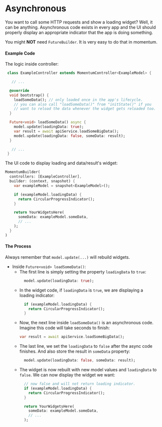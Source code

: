 # Asynchronous
You want to call some HTTP requests and show a loading widget? Well, it can be anything. Asynchronous code exists in every app and the UI should properly display an appropriate indicator that the app is doing something.

You might **NOT** need `FutureBuilder`. It is very easy to do that in momentum.

#### Example Code
The logic inside controller:
```dart
 class ExampleController extends MomentumController<ExampleModel> {

   // ...

  @override
  void bootstrap() {
    loadSomeData(); // only loaded once in the app's lifecycle.
    // you can also call "loadSomeData()" from "initState()" if you
    // want to reload the data whenever the widget gets reloaded too.
  }

  Future<void> loadSomeData() async {
    model.update(loadingData: true);
    var result = await apiService.loadSomeBigData();
    model.update(loadingData: false, someData: result);
  }

   // ...
 }
```
The UI code to display loading and data/result's widget:
```dart
MomentumBuilder(
  controllers: [ExampleController],
  builder: (context, snapshot) {
    var exampleModel = snapshot<ExampleModel>();

    if (exampleModel.loadingData) {
      return CircularProgressIndicator();
    }

    return YourWidgetsHere(
      someData: exampleModel.someData,
      // ...
    );
  }
)
```

#### The Process

Always remember that `model.update(...)` will rebuild widgets.

- Inside `Future<void> loadSomeData()`:
  - The first line is simply setting the property `loadingData` to `true`:
    ```dart
      model.update(loadingData: true);
    ```
  - In the widget code, if `loadingData` is `true`, we are displaying a loading indicator:
    ```dart
      if (exampleModel.loadingData) {
        return CircularProgressIndicator();
      }
    ```
  - Now, the next line inside `loadSomeData()` is an asynchronous code. Imagine this code will take seconds to finish:
    ```dart
    var result = await apiService.loadSomeBigData();
    ```
  - The last line, we set the `loadingData` to `false` after the async code finishes. And also store the result in `someData` property:
    ```dart
      model.update(loadingData: false, someData: result);
    ```
  - The widget is now rebuilt with new model values and `loadingData` to `false`. We can now display the widget we want:
    ```dart
      // now false and will not return loading indicator.
      if (exampleModel.loadingData) {
        return CircularProgressIndicator();
      }

      return YourWidgetsHere(
        someData: exampleModel.someData,
        // ...
      );
    ```